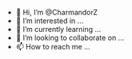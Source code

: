 - 👋 Hi, I’m @CharmandorZ
- 👀 I’m interested in ...
- 🌱 I’m currently learning ...
- 💞️ I’m looking to collaborate on ...
- 📫 How to reach me ...

<!---
CharmandorZ/CharmandorZ is a ✨ special ✨ repository because its `README.md` (this file) appears on your GitHub profile.
You can click the Preview link to take a look at your changes.
--->
